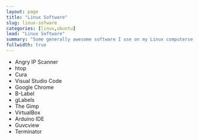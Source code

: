 ```yaml
---
layout: page
title: "Linux Software"
slug: linux-sofware
categories: [linux,ubuntu]
lead: "Linux Software"
summary: "Some generally awesome software I use on my Linux computerse."
fullwidth: true
---
```


* Angry IP Scanner
* htop
* Cura
* Visual Studio Code
* Google Chrome
* B-Label
* gLabels
* The Gimp
* VirtualBox
* Arduino IDE
* Guvcview
* Terminator
